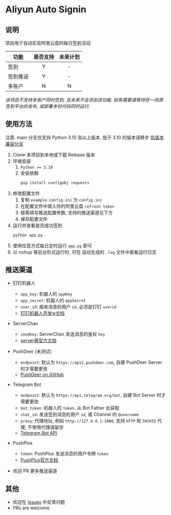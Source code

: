 # Aliyun Auto Signin

## 说明

项目用于自动实现阿里云盘的每日签到活动.

| 功能   | 是否支持 | 未来计划 |
|------|:----:|:----:|
| 签到   |  Y   |  -   |
| 签到推送 |  Y   |  -   |
| 多账户  |  N   |  N   |

_该项目不支持多账户同时签到, 且未来不会添加该功能. 如有需要请等待另一闭源签到平台的发布, 或部署多份代码同时运行._

## 使用方法

注意: main 分支仅支持 Python 3.10 及以上版本, 低于 3.10 的版本请移步
[低版本兼容分支](https://github.com/ImYrS/aliyun-auto-signin/tree/older-python-version)

1. Clone 本项目到本地或下载 Release 版本
2. 环境安装
    1. `Python >= 3.10`
    2. 安装依赖
        ```bash
        pip install configobj requests
        ```
3. 修改配置文件
    1. 复制 `example.config.ini` 为 `config.ini`
    2. 在配置文件中填入你的阿里云盘 `refresh token`
    3. 按需填写推送配置参数, 支持的推送渠道见下方
    4. 保存配置文件
4. 运行并查看是否成功签到
    ```bash
    python app.py
    ```
5. 使用任意方式每日定时运行 `app.py` 即可
6. 以 nohup 等后台形式运行时, 可在 自动生成的 `.log` 文件中查看运行日志

## 推送渠道

- 钉钉机器人
    - `app_key`: 机器人的 `appKey`
    - `app_secret`: 机器人的 `appSecret`
    - `user_id`: 接收消息的用户 `id`, 必须是钉钉 `userid`
    - [钉钉机器人开发w文档](https://open.dingtalk.com/document/isvapp/send-messages-based-on-enterprise-robot-callback)

- ServerChan
    - `sendkey`: ServerChan 发送消息的鉴权 `key`
    - [server酱官方文档](https://sct.ftqq.com)

- PushDeer (未测试)
    - `endpoint`: 默认为 `https://api2.pushdeer.com`, 自建 PushDeer Server 时才需要更改
    - [PushDeer on GitHub](https://github.com/easychen/pushdeer)

- Telegram Bot
    - `endpoint`: 默认为 `https://api.telegram.org/bot`, 自建 Bot Server 时才需要更改
    - `bot_token`: 机器人的 `token`, 从 Bot Father 处获取
    - `chat_id`: 发送签到消息的用户 `id`, 或 Channel 的 `@username`
    - `proxy`: 代理地址, 例如 `http://127.0.0.1:1080`, 支持 `HTTP` 和 `SOCKS5` 代理, 不使用代理请留空
    - [Telegram Bot API](https://core.telegram.org/bots/api)

- PushPlus
    - `token`: PushPlus 发送消息的用户令牌 `token`
    - [PushPlus官方文档](https://www.pushplus.plus)
- 欢迎 PR 更多推送渠道

## 其他

- 欢迎在 [Issues](https://github.com/ImYrS/aliyun-auto-signin/issues) 中反馈问题
- PRs are welcome
